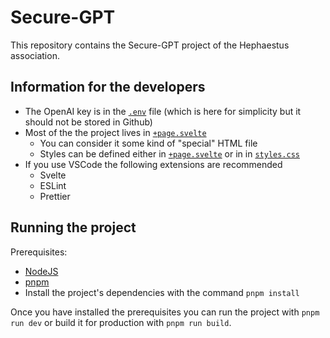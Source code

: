 # Secure-GPT

This repository contains the Secure-GPT project of the Hephaestus association.

## Information for the developers

- The OpenAI key is in the [`.env`](./.env) file (which is here for simplicity but it should not be stored in Github)
- Most of the the project lives in [`+page.svelte`](./src/routes/+page.svelte)
  - You can consider it some kind of "special" HTML file
  - Styles can be defined either in [`+page.svelte`](./src/routes/+page.svelte) or in in [`styles.css`](./src/routes/styles.css)
- If you use VSCode the following extensions are recommended
  - Svelte
  - ESLint
  - Prettier

## Running the project

Prerequisites:

- [NodeJS](https://nodejs.org)
- [pnpm](https://pnpm.io/installation)
- Install the project's dependencies with the command `pnpm install`

Once you have installed the prerequisites you can run the project with `pnpm run dev` or build it for production with `pnpm run build`.
